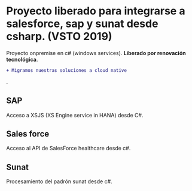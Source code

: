 # Proyecto liberado para integrarse a salesforce, sap y sunat desde csharp. (VSTO 2019)
Proyecto onpremise en c# (windows services). **Liberado por renovación tecnológica**. 
```diff
+ Migramos nuestras soluciones a cloud native
```
.


## SAP
Acceso a XSJS (XS Engine service in HANA) desde C#.


## Sales force
Acceso al API de SalesForce healthcare desde c#.

## Sunat
Procesamiento del padrón sunat desde c#.
